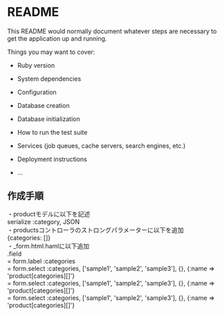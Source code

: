 # README

This README would normally document whatever steps are necessary to get the
application up and running.

Things you may want to cover:

* Ruby version

* System dependencies

* Configuration

* Database creation

* Database initialization

* How to run the test suite

* Services (job queues, cache servers, search engines, etc.)

* Deployment instructions

* ...
## 作成手順
・productモデルに以下を記述  
  serialize :category, JSON  
・productsコントローラのストロングパラメーターに以下を追加  
  {categories: []}  
・_form.html.hamlに以下追加  
  .field  
    = form.label :categories  
    = form.select :categories, ['sample1', 'sample2', 'sample3'], {}, {:name => 'product[categories][]'}  
    = form.select :categories, ['sample1', 'sample2', 'sample3'], {}, {:name => 'product[categories][]'}  
    = form.select :categories, ['sample1', 'sample2', 'sample3'], {}, {:name => 'product[categories][]'}  